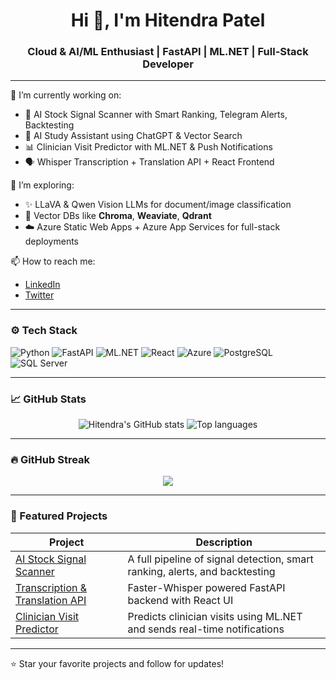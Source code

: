 <h1 align="center">Hi 👋, I'm Hitendra Patel</h1>
<h3 align="center">Cloud & AI/ML Enthusiast | FastAPI | ML.NET | Full-Stack Developer</h3>

---

🔭 I’m currently working on:
- 🚀 AI Stock Signal Scanner with Smart Ranking, Telegram Alerts, Backtesting
- 🧠 AI Study Assistant using ChatGPT & Vector Search
- 📊 Clinician Visit Predictor with ML.NET & Push Notifications
- 🗣️ Whisper Transcription + Translation API + React Frontend

🌱 I’m exploring:
- ✨ LLaVA & Qwen Vision LLMs for document/image classification
- 🧩 Vector DBs like **Chroma**, **Weaviate**, **Qdrant**
- ☁️ Azure Static Web Apps + Azure App Services for full-stack deployments

📫 How to reach me:
- [LinkedIn](https://linkedin.com/in/your-profile)
- [Twitter](https://twitter.com/your-handle)

---

### ⚙️ Tech Stack

![Python](https://img.shields.io/badge/-Python-3776AB?logo=python&logoColor=white&style=flat)
![FastAPI](https://img.shields.io/badge/-FastAPI-009688?logo=fastapi&logoColor=white&style=flat)
![ML.NET](https://img.shields.io/badge/-ML.NET-512BD4?logo=.net&logoColor=white&style=flat)
![React](https://img.shields.io/badge/-React-61DAFB?logo=react&logoColor=black&style=flat)
![Azure](https://img.shields.io/badge/-Azure-0089D6?logo=microsoftazure&logoColor=white&style=flat)
![PostgreSQL](https://img.shields.io/badge/-PostgreSQL-336791?logo=postgresql&logoColor=white&style=flat)
![SQL Server](https://img.shields.io/badge/-SQL_Server-CC2927?logo=microsoftsqlserver&logoColor=white&style=flat)

---

### 📈 GitHub Stats

<p align="center">
  <img src="https://github-readme-stats.vercel.app/api?username=hitendra1851e&show_icons=true&theme=radical" alt="Hitendra's GitHub stats" />
  <img src="https://github-readme-stats.vercel.app/api/top-langs/?username=hitendra1851e&layout=compact&theme=radical" alt="Top languages" />
</p>

---

### 🔥 GitHub Streak

<p align="center">
  <img src="https://streak-stats.demolab.com/?user=your-username&theme=radical" />
</p>

---

### 🚀 Featured Projects

| Project | Description |
|--------|-------------|
| [AI Stock Signal Scanner](https://github.com/your-username/ai-stock-scanner) | A full pipeline of signal detection, smart ranking, alerts, and backtesting |
| [Transcription & Translation API](https://github.com/your-username/whisper-api) | Faster-Whisper powered FastAPI backend with React UI |
| [Clinician Visit Predictor](https://github.com/your-username/visit-predictor) | Predicts clinician visits using ML.NET and sends real-time notifications |

---

⭐️ Star your favorite projects and follow for updates!

